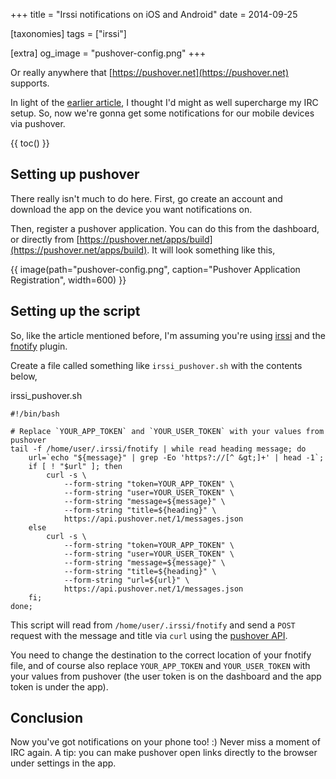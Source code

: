 +++
title = "Irssi notifications on iOS and Android"
date = 2014-09-25

[taxonomies]
tags = ["irssi"]

[extra]
og_image = "pushover-config.png"
+++

Or really anywhere that [https://pushover.net](https://pushover.net) supports.


In light of the [earlier article](@/posts/2014-09-24-local-notifications-from-irssi-on-a-remote-server/index.md), I thought I'd might as well supercharge my IRC setup. So, now we're gonna get some notifications for our mobile devices via pushover.

<div></div><!-- more -->

{{ toc() }}

## Setting up pushover
There really isn't much to do here. First, go create an account and download the app on the device you want notifications on.

Then, register a pushover application. You can do this from the dashboard, or
directly from [https://pushover.net/apps/build](https://pushover.net/apps/build). It will look something like this,

{{ image(path="pushover-config.png", caption="Pushover Application Registration", width=600) }}


## Setting up the script

So, like the article mentioned before, I'm assuming you're using [irssi](http://www.irssi.org) and the [fnotify](http://www.leemhuis.info/files/fnotify/fnotify) plugin.

Create a file called something like `irssi_pushover.sh` with the contents below,

<div class="snippet-title">irssi_pushover.sh</div>

```bash,linenos
#!/bin/bash

# Replace `YOUR_APP_TOKEN` and `YOUR_USER_TOKEN` with your values from pushover
tail -f /home/user/.irssi/fnotify | while read heading message; do
    url=`echo "${message}" | grep -Eo 'https?://[^ &gt;]+' | head -1`;
    if [ ! "$url" ]; then
        curl -s \
            --form-string "token=YOUR_APP_TOKEN" \
            --form-string "user=YOUR_USER_TOKEN" \
            --form-string "message=${message}" \
            --form-string "title=${heading}" \
            https://api.pushover.net/1/messages.json
    else
        curl -s \
            --form-string "token=YOUR_APP_TOKEN" \
            --form-string "user=YOUR_USER_TOKEN" \
            --form-string "message=${message}" \
            --form-string "title=${heading}" \
            --form-string "url=${url}" \
            https://api.pushover.net/1/messages.json
    fi;
done;
```

This script will read from `/home/user/.irssi/fnotify` and send a `POST` request
with the message and title via `curl` using the [pushover API](https://pushover.net/api).

You need to change the destination to the correct location of your fnotify
file, and of course also replace `YOUR_APP_TOKEN` and `YOUR_USER_TOKEN` with your values from pushover (the user token is on the dashboard and the app token is under the app).


## Conclusion

Now you've got notifications on your phone too! :) Never miss a moment of IRC again. A tip: you can make pushover open links directly to the browser under settings in the app.

